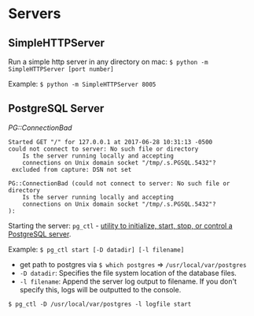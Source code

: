 # Servers

## SimpleHTTPServer

Run a simple http server in any directory on mac: `$ python -m SimpleHTTPServer [port number]`

Example: `$ python -m SimpleHTTPServer 8005`

## PostgreSQL Server

*PG::ConnectionBad*
```Unix
Started GET "/" for 127.0.0.1 at 2017-06-28 10:31:13 -0500
could not connect to server: No such file or directory
	Is the server running locally and accepting
	connections on Unix domain socket "/tmp/.s.PGSQL.5432"?
 excluded from capture: DSN not set

PG::ConnectionBad (could not connect to server: No such file or directory
	Is the server running locally and accepting
	connections on Unix domain socket "/tmp/.s.PGSQL.5432"?
):
```

Starting the server: `pg_ctl` - [utility to initialize, start, stop, or control a PostgreSQL server](https://www.postgresql.org/docs/9.5/static/app-pg-ctl.html).

Example: `$ pg_ctl start [-D datadir] [-l filename]`
* get path to postgres via `$ which postgres` => `/usr/local/var/postgres`
* `-D datadir`: Specifies the file system location of the database files.
* `-l filename`: Append the server log output to filename.
If you don't specify this, logs will be outputted to the console.

```Unix
$ pg_ctl -D /usr/local/var/postgres -l logfile start
```
